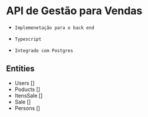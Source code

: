# API de Gestão para Vendas

- `Implemenetação para o back end`

- `Typescript`

- `Integrado com Postgres`

## Entities
- Users []
- Poducts []
- ItensSale []
- Sale []
- Persons []